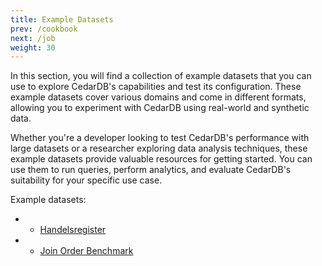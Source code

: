 ```yaml
---
title: Example Datasets
prev: /cookbook
next: /job
weight: 30
---
```


In this section, you will find a collection of example datasets that you can use to explore CedarDB's capabilities and test its configuration.
These example datasets cover various domains and come in different formats, allowing you to experiment with CedarDB using real-world and synthetic data.

Whether you're a developer looking to test CedarDB's performance with large datasets or a researcher exploring data analysis techniques, these example datasets provide valuable resources for getting started. You can use them to run queries, perform analytics, and evaluate CedarDB's suitability for your specific use case.

Example datasets:
-    * [Handelsregister](./example_datasets/handelsregister)
-    * [Join Order Benchmark](./example_datasets/job)

